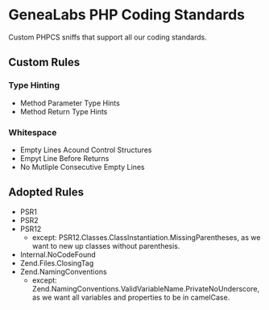 # GeneaLabs PHP Coding Standards
Custom PHPCS sniffs that support all our coding standards.

## Custom Rules
### Type Hinting
- Method Parameter Type Hints
- Method Return Type Hints

### Whitespace
- Empty Lines Acound Control Structures
- Empyt Line Before Returns
- No Mutliple Consecutive Empty Lines

## Adopted Rules
- PSR1
- PSR2
- PSR12
    - except: PSR12.Classes.ClassInstantiation.MissingParentheses, as we want to new up classes without parenthesis.
- Internal.NoCodeFound
- Zend.Files.ClosingTag
- Zend.NamingConventions
    - except: Zend.NamingConventions.ValidVariableName.PrivateNoUnderscore, as we want all variables and properties to be in camelCase.
